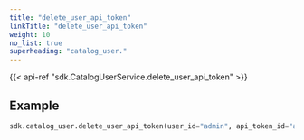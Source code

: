 ```yaml
---
title: "delete_user_api_token"
linkTitle: "delete_user_api_token"
weight: 10
no_list: true
superheading: "catalog_user."
---
```


{{< api-ref "sdk.CatalogUserService.delete_user_api_token" >}}

## Example

```python
sdk.catalog_user.delete_user_api_token(user_id="admin", api_token_id="admin_token")
```
